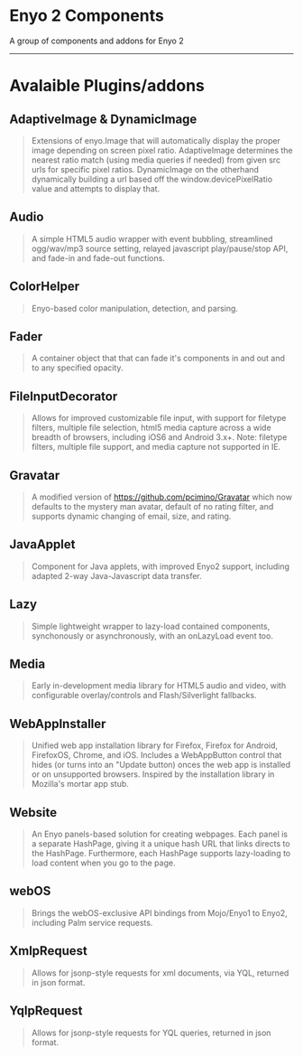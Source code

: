 Enyo 2 Components
=========
A group of components and addons for Enyo 2

----
Avalaible Plugins/addons
========================
AdaptiveImage & DynamicImage
--------
> Extensions of enyo.Image that will automatically display the proper image depending on screen pixel ratio. AdaptiveImage determines the nearest ratio match (using media queries if needed) from given src urls for specific pixel ratios. DynamicImage on the otherhand dynamically building a url based off the window.devicePixelRatio value and attempts to display that.

Audio
--------
> A simple HTML5 audio wrapper with event bubbling, streamlined ogg/wav/mp3 source setting, relayed javascript play/pause/stop API, and fade-in and fade-out functions.

ColorHelper
--------
> Enyo-based color manipulation, detection, and parsing.

Fader
--------
> A container object that that can fade it's components in and out and to any specified opacity.

FileInputDecorator
--------
> Allows for improved customizable file input, with support for filetype filters, multiple file selection, html5 media capture across a wide breadth of browsers, including iOS6 and Android 3.x+. Note: filetype filters, multiple file support, and media capture not supported in IE.

Gravatar
--------
> A modified version of https://github.com/pcimino/Gravatar which now defaults to the mystery man avatar, default of no rating filter,  and supports dynamic changing of email, size, and rating.

JavaApplet
--------
> Component for Java applets, with improved Enyo2 support, including adapted 2-way Java-Javascript data transfer.

Lazy
--------
> Simple lightweight wrapper to lazy-load contained components, synchonously or asynchronously, with an onLazyLoad event too.

Media
--------
> Early in-development media library for HTML5 audio and video, with configurable overlay/controls and Flash/Silverlight fallbacks.

WebAppInstaller
--------
> Unified web app installation library for Firefox, Firefox for Android, FirefoxOS, Chrome, and iOS. Includes a WebAppButton control that hides (or turns into an "Update button) onces the web app is installed or on unsupported browsers. Inspired by the installation library in Mozilla's mortar app stub.

Website
--------
> An Enyo panels-based solution for creating webpages. Each panel is a separate HashPage, giving it a unique hash URL that links directs to the HashPage.  Furthermore, each HashPage supports lazy-loading to load content when you go to the page.

webOS
--------
> Brings the webOS-exclusive API bindings from Mojo/Enyo1 to Enyo2, including Palm service requests.

XmlpRequest
--------
> Allows for jsonp-style requests for xml documents, via YQL, returned in json format.

YqlpRequest
--------
> Allows for jsonp-style requests for YQL queries, returned in json format.
